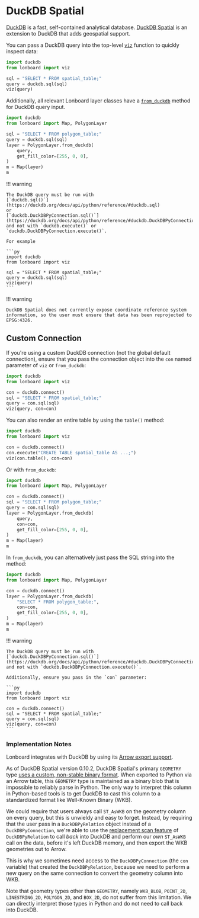 # DuckDB Spatial

[DuckDB](https://duckdb.org/) is a fast, self-contained analytical database. [DuckDB Spatial](https://duckdb.org/docs/extensions/spatial.html) is an extension to DuckDB that adds geospatial support.

You can pass a DuckDB query into the top-level [`viz`](../api/viz.md#viz) function to quickly inspect data:

```py
import duckdb
from lonboard import viz

sql = "SELECT * FROM spatial_table;"
query = duckdb.sql(sql)
viz(query)
```

Additionally, all relevant Lonboard layer classes have a [`from_duckdb`](../api/layers/base-layer.md#lonboard.BaseArrowLayer.from_duckdb) method for DuckDB query input.

```py
import duckdb
from lonboard import Map, PolygonLayer

sql = "SELECT * FROM polygon_table;"
query = duckdb.sql(sql)
layer = PolygonLayer.from_duckdb(
    query,
    get_fill_color=[255, 0, 0],
)
m = Map(layer)
m
```

!!! warning

    The DuckDB query must be run with
    [`duckdb.sql()`](https://duckdb.org/docs/api/python/reference/#duckdb.sql)
    or
    [`duckdb.DuckDBPyConnection.sql()`](https://duckdb.org/docs/api/python/reference/#duckdb.DuckDBPyConnection.sql)
    and not with `duckdb.execute()` or `duckdb.DuckDBPyConnection.execute()`.

    For example

    ```py
    import duckdb
    from lonboard import viz

    sql = "SELECT * FROM spatial_table;"
    query = duckdb.sql(sql)
    viz(query)
    ```

!!! warning

    DuckDB Spatial does not currently expose coordinate reference system
    information, so the user must ensure that data has been reprojected to
    EPSG:4326.

## Custom Connection

If you're using a custom DuckDB connection (not the global default connection), ensure that you pass the connection object into the `con` named parameter of `viz` or `from_duckdb`:

```py
import duckdb
from lonboard import viz

con = duckdb.connect()
sql = "SELECT * FROM spatial_table;"
query = con.sql(sql)
viz(query, con=con)
```

You can also render an entire table by using the `table()` method:

```py
import duckdb
from lonboard import viz

con = duckdb.connect()
con.execute("CREATE TABLE spatial_table AS ...;")
viz(con.table(), con=con)
```

Or with `from_duckdb`:

```py
import duckdb
from lonboard import Map, PolygonLayer

con = duckdb.connect()
sql = "SELECT * FROM polygon_table;"
query = con.sql(sql)
layer = PolygonLayer.from_duckdb(
    query,
    con=con,
    get_fill_color=[255, 0, 0],
)
m = Map(layer)
m
```

In `from_duckdb`, you can alternatively just pass the SQL string into the method:

```py
import duckdb
from lonboard import Map, PolygonLayer

con = duckdb.connect()
layer = PolygonLayer.from_duckdb(
    "SELECT * FROM polygon_table;",
    con=con,
    get_fill_color=[255, 0, 0],
)
m = Map(layer)
m
```

!!! warning

    The DuckDB query must be run with
    [`duckdb.DuckDBPyConnection.sql()`](https://duckdb.org/docs/api/python/reference/#duckdb.DuckDBPyConnection.sql)
    and not with `duckdb.DuckDBPyConnection.execute()`.

    Additionally, ensure you pass in the `con` parameter:

    ```py
    import duckdb
    from lonboard import viz

    con = duckdb.connect()
    sql = "SELECT * FROM spatial_table;"
    query = con.sql(sql)
    viz(query, con=con)
    ```

### Implementation Notes

Lonboard integrates with DuckDB by using its [Arrow export support](https://duckdb.org/docs/guides/python/export_arrow).

As of DuckDB Spatial version 0.10.2, DuckDB Spatial's primary `GEOMETRY` type [uses a custom, non-stable binary format](https://github.com/duckdb/duckdb_spatial/blob/v0.10.2/docs/internals.md#multi-tiered-geometry-type-system). When exported to Python via an Arrow table, this `GEOMETRY` type is maintained as a binary blob that is impossible to reliably parse in Python. The only way to interpret this column in Python-based tools is to get DuckDB to cast this column to a standardized format like Well-Known Binary (WKB).

We could require that users always call `ST_AsWKB` on the geometry column on every query, but this is unwieldy and easy to forget. Instead, by requiring that the user pass in a `DuckDBPyRelation` object instead of a `DuckDBPyConnection`, we're able to use the [replacement scan feature](https://duckdb.org/docs/api/python/relational_api#sql-queries) of `DuckDBPyRelation` to call _back_ into DuckDB and perform our _own_ `ST_AsWKB` call on the data, before it's left DuckDB memory, and then export the WKB geometries out to Arrow.

This is why we sometimes need access to the `DuckDBPyConnection` (the `con` variable) that created the `DuckDBPyRelation`, because we need to perform a new query on the same connection to convert the geometry column into WKB.

Note that geometry types other than `GEOMETRY`, namely `WKB_BLOB`, `POINT_2D`, `LINESTRING_2D`, `POLYGON_2D`, and `BOX_2D`, do not suffer from this limitation. We can directly interpret those types in Python and do not need to call back into DuckDB.
